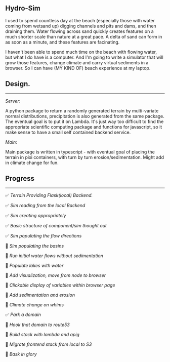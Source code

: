 ## Hydro-Sim

I used to spend countless day at the beach (especially those with water coming from wetsand up) digging channels and pits and dams, and then draining them. Water flowing across sand quickly creates features on a much shorter scale than nature at a great pace. A delta of sand can form in as soon as a minute, and these features are facinating.

I haven't been able to spend much time on the beach with flowing water, but what I do have is a computer. And I'm going to write a simulator that will grow those features, change climate and carry virtual sediments in a browser. So I can have (MY KIND OF) beach experience at my laptop.

## Design.

---

*Server*:

A python package to return a randomly generated terrain by multi-variate normal distributions, precipitation is also generated from the same package. The eventual goal is to put it on Lambda. It's just way too difficult to find the appropriate scientific computing package and functions for javascript, so it make sense to have a small self contained backend service.

*Main*:

Main package is written in typescript - with eventual goal of placing the terrain in pixi containers, with turn by turn erosion/sedimentation. Might add in climate change for fun.

## Progress

---

:white_check_mark: *Terrain Providing Flask(local) Backend.*

:white_check_mark: *Sim reading from the local Backend*

:white_check_mark: *Sim creating appropriately*

:white_check_mark: *Basic structure of component/sim thought out*

:white_check_mark: *Sim populating the flow directions*

:black_square_button: *Sim populating the basins*

:black_square_button: *Run initial water flows without sedimentation*

:black_square_button: *Populate lakes with water*

:black_square_button: *Add visualization, move from node to browser*

:black_square_button: *Clickable display of variables within browser page*

:black_square_button: *Add sedimentation and erosion*

:black_square_button: *Climate change on whims*

:white_check_mark: *Park a domain*

:black_square_button: *Hook that domain to route53*

:black_square_button: *Build stack with lambda and apig*

:black_square_button: *Migrate frontend stack from local to S3*

:black_square_button: *Bask in glory*
